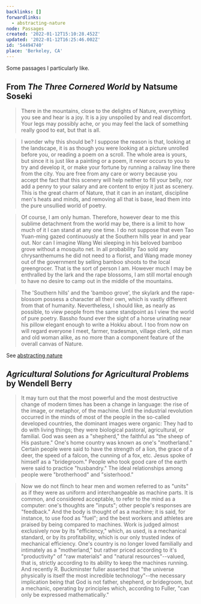 ```yaml
---
backlinks: []
forwardlinks:
  - abstracting-nature
node: Passages
created: '2022-01-12T15:10:28.452Z'
updated: '2022-01-12T16:25:46.002Z'
id: '54494740'
place: 'Berkeley, CA'
---
```

Some passages I particularly like. 

## From _The Three Cornered World_ by Natsume Soseki

> There in the mountains, close to the delights of Nature, everything you see and hear is a joy. It is a joy unspoiled by and real discomfort. Your legs may possibly ache, or you may feel the lack of something really good to eat, but that is all.

> I wonder why this should be? I suppose the reason is that, looking at the landscape, it is as though you were looking at a picture unrolled before you, or reading a poem on a scroll. The whole area is yours, but since it is just like a painting or a poem, it never occurs to you to try and develop it, or make your fortune by running a railway line there from the city. You are free from any care or worry because you accept the fact that this scenery will help neither to fill your belly, nor add a penny to your salary and are content to enjoy it just as scenery. This is the great charm of Nature, that it can in an instant, discipline men's heats and minds, and removing all that is base, lead them into the pure unsullied world of poetry.

> Of course, I am only human. Therefore, however dear to me this sublime detachment from the world may be, there is a limit to how much of it I can stand at any one time. I do not suppose that even Tao Yuan-ming gazed continuously at the Southern hills year in and year out. Nor can I imagine Wang Wei sleeping in his beloved bamboo grove without a mosquito net. In all probability Tao sold any chrysanthemums he did not need to a florist, and Wang made money out of the government by selling bamboo shoots to the local greengrocer. That is the sort of person I am. However much I may be enthralled by the lark and the rape blossoms, I am still mortal enough to have no desire to camp out in the middle of the mountains.

> The 'Southern hills' and the 'bamboo grove', the skylark and the rape-blossom possess a character all their own, which is vastly different from that of humanity. Nevertheless, I should like, as nearly as possible, to view people from the same standpoint as I view the world of pure poetry. Bassho found ever the sight of a horse urinating near his pillow elegant enough to write a Hokku about. I too from now on will regard everyone I meet, farmer, tradesman, village clerk, old man and old woman alike, as no more than a component feature of the overall canvas of Nature.

See [abstracting nature](abstracting-nature.md)

## _Agricultural Solutions for Agricultural Problems_ by Wendell Berry

> It may turn out that the most powerful and the most destructive change of modern times has been a change in language: the rise of the image, or metaphor, of the machine. Until the industrial revolution occurred in the minds of most of the people in the so-called developed countries, the dominant images were organic: They had to do with living things; they were biological pastoral, agricultural, or familial. God was seen as a "shepherd," the faithful as "the sheep of His pasture." One's home country was known as one's "motherland." Certain people were said to have the strength of a lion, the grace of a deer, the speed of a falcon, the cunning of a fox, etc. Jesus spoke of himself as a "bridegroom." People who took good care of the earth were said to practice "husbandry." The ideal relationships among people were "brotherhood" and "sisterhood." 

> Now we do not flinch to hear men and women referred to as "units" as if they were as uniform and interchangeable as machine parts. It is common, and considered acceptable, to refer to the mind as a computer: one's thoughts are "inputs"; other people's responses are "feedback." And the body is thought of as a machine; it is said, for instance, to use food as "fuel"; and the best workers and athletes are praised by being compared to machines. Work is judged almost exclusively now by its "efficiency," which, as used, is a mechanical standard, or by its profitability, which is our only trusted index of mechanical efficiency. One's country is no longer loved familially and intimately as a "motherland," but rather priced according to it's "productivity" of "raw materials" and "natural resources"--valued, that is, strictly according to its ability to keep the machines running. And recently R. Buckminster fuller asserted that "the universe physically is itself the most incredible technology"--the necessary implication being that God is not  father, shepherd, or bridegroom, but a mechanic, operating by principles which, according to Fuller, "can only be expressed mathematically."








